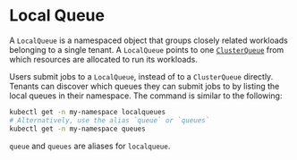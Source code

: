 # Local Queue

A `LocalQueue` is a namespaced object that groups closely related workloads
belonging to a single tenant. A `LocalQueue` points to one [`ClusterQueue`](cluster_queue.md)
from which resources are allocated to run its workloads.

Users submit jobs to a `LocalQueue`, instead of to a `ClusterQueue` directly.
Tenants can discover which queues they can submit jobs to by listing the
local queues in their namespace. The command is similar to the following:

```sh
kubectl get -n my-namespace localqueues
# Alternatively, use the alias `queue` or `queues`
kubectl get -n my-namespace queues
```

`queue` and `queues` are aliases for `localqueue`.
